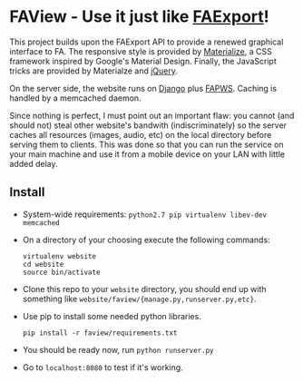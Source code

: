 # FAView - Use it just like [FAExport](http://faexport.boothale.net/)!

This project builds upon the FAExport API to provide a renewed graphical
interface to FA. The responsive style is provided by
[Materialize](http://materializecss.com/), a CSS framework inspired by Google's
Material Design. Finally, the JavaScript tricks are provided by Materialze and
[jQuery](https://jquery.com/).

On the server side, the website runs on [Django](https://www.djangoproject.com/)
plus [FAPWS](http://www.fapws.org/). Caching is handled by a memcached daemon.

Since nothing is perfect, I must point out an important flaw: you cannot (and
should not) steal other website's bandwith (indiscriminately) so the server
caches all resources (images, audio, etc) on the local directory before serving
them to clients. This was done so that you can run the service on your main
machine and use it from a mobile device on your LAN with little added delay.

## Install

* System-wide requirements: `python2.7 pip virtualenv libev-dev memcached`
* On a directory of your choosing execute the following commands:

  ```shell
  virtualenv website
  cd website
  source bin/activate
  ```

* Clone this repo to your `website` directory, you should end up with something
  like `website/faview/{manage.py,runserver.py,etc}`.
* Use pip to install some needed python libraries.

  ```shell
  pip install -r faview/requirements.txt
  ```

* You should be ready now, run `python runserver.py`
* Go to `localhost:8080` to test if it's working.
